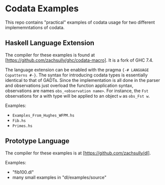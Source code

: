 # Codata Examples

This repo contains "practical" examples of codata usage for two different
implememntations of codata.

## Haskell Language Extension

The compiler for these examples is found at
[https://github.com/zachsully/ghc/codata-macro]. It is a fork of GHC 7.4.

The language extension can be enabled with the pragma
`{-# LANGUAGE Copatterns #-}`. The syntax for introducing codata types is
essentially identical to that of GADTs. Since the implementation is all done in
the parser and observations just overload the function application syntax,
observations are names `obs_<observation name>`. For instance, the `Fst`
observations for a with type will be applied to an object `w` as `obs_Fst w`.

Examples:

* `Examples_From_Hughes_WFPM.hs`
* `Fib.hs`
* `Primes.hs`

## Prototype Language

The compiler for these examples is at [https://github.com/zachsully/dl].

Examples:
* "fib100.dl"
* many small examples in "dl/examples/source"
